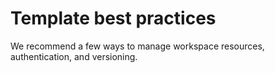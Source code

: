 # Template best practices

We recommend a few ways to manage workspace resources,
authentication, and versioning.

<children>
</children>
